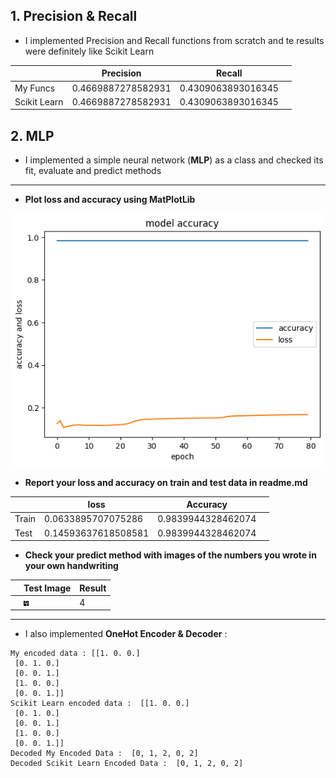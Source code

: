 ## 1. Precision & Recall

* I implemented Precision and Recall functions from scratch and te results were definitely like Scikit Learn

|   | Precision | Recall |  |
| -- | -- | -- | -- |
| My Funcs | 0.4669887278582931 | 0.4309063893016345 |  |
| Scikit Learn | 0.4669887278582931 | 0.4309063893016345 |  |

## 2. MLP

* I implemented a simple neural network (**MLP**) as a class and checked its fit, evaluate and predict methods

___

* **Plot loss and accuracy using MatPlotLib**

![Alt text](<Inputs/loss and accuracy.png>)

* **Report your loss and accuracy on train and test data in readme.md**

|   | loss | Accuracy | |
| -- | -- | -- | -- |
| Train | 0.0633895707075286 | 0.9839944328462074 |
| Test | 0.14593637618508581 | 0.9839944328462074

* **Check your predict method with images of the numbers you wrote in your own handwriting**

|| Test Image | Result |
| -- | -- | -- |
|| ![Alt text](Inputs/main.png) | 4 |

___
* I also implemented **OneHot Encoder & Decoder** :

```
My encoded data : [[1. 0. 0.]
 [0. 1. 0.]
 [0. 0. 1.]
 [1. 0. 0.]
 [0. 0. 1.]]
Scikit Learn encoded data :  [[1. 0. 0.]
 [0. 1. 0.]
 [0. 0. 1.]
 [1. 0. 0.]
 [0. 0. 1.]]
Decoded My Encoded Data :  [0, 1, 2, 0, 2]
Decoded Scikit Learn Encoded Data :  [0, 1, 2, 0, 2]
```

